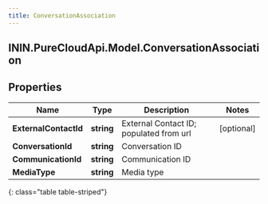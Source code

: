 ```yaml
---
title: ConversationAssociation
---
```

## ININ.PureCloudApi.Model.ConversationAssociation

## Properties

|Name | Type | Description | Notes|
|------------ | ------------- | ------------- | -------------|
| **ExternalContactId** | **string** | External Contact ID; populated from url | [optional] |
| **ConversationId** | **string** | Conversation ID | |
| **CommunicationId** | **string** | Communication ID | |
| **MediaType** | **string** | Media type | |
{: class="table table-striped"}


